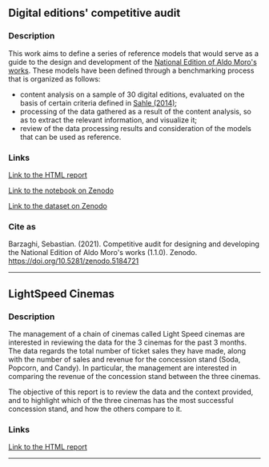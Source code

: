 ## Digital editions' competitive audit
### Description
This work aims to define a series of reference models that would serve as a guide to the design and development of the [National Edition of Aldo Moro's works](https://aldomorodigitale.unibo.it/). These models have been defined through a benchmarking process that is organized as follows:

* content analysis on a sample of 30 digital editions, evaluated on the basis of certain criteria defined in [Sahle (2014)](https://www.i-d-e.de/publikationen/weitereschriften/criteria-version-1-1/);
* processing of the data gathered as a result of the content analysis, so as to extract the relevant information, and visualize it;
* review of the data processing results and consideration of the models that can be used as reference.

### Links
[Link to the HTML report](https://sebastianbarzaghi.github.io/data-books/digital-editions.html)

[Link to the notebook on Zenodo](https://doi.org/10.5281/zenodo.5184721)

[Link to the dataset on Zenodo](https://doi.org/10.5281/zenodo.4779123)

### Cite as
Barzaghi, Sebastian. (2021). Competitive audit for designing and developing the National Edition of Aldo Moro's works (1.1.0). Zenodo. https://doi.org/10.5281/zenodo.5184721

***

## LightSpeed Cinemas
### Description
The management of a chain of cinemas called Light Speed cinemas are interested in reviewing the data for the 3 cinemas for the past 3 months. The data regards the total number of ticket sales they have made, along with the number of sales and revenue for the concession stand (Soda, Popcorn, and Candy). In particular, the management are interested in comparing the revenue of the concession stand between the three cinemas.

The objective of this report is to review the data and the context provided, and to highlight which of the three cinemas has the most successful concession stand, and how the others compare to it.

### Links
[Link to the HTML report](https://sebastianbarzaghi.github.io/data-books/lightspeed-cinemas.html)

***
